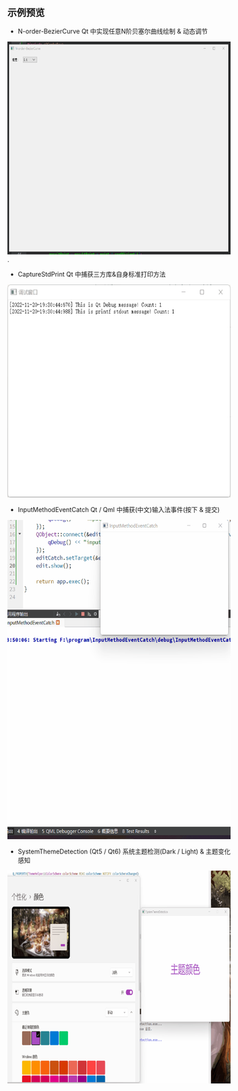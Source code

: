 ## 示例预览

 - N-order-BezierCurve Qt 中实现任意N阶贝塞尔曲线绘制 & 动态调节

<div align=center><img src="BezierCurve.gif" width="600" height="480" /></div>.

 - CaptureStdPrint Qt 中捕获三方库&自身标准打印方法

<div align=center><img src="CaptureStdPrint.gif" width="600" height="480" /></div>

 - InputMethodEventCatch Qt / Qml 中捕获(中文)输入法事件(按下 & 提交)

<div align=center><img src="InputMethodEventCatch.gif" width="600" height="720" /></div>

 - SystemThemeDetection (Qt5 / Qt6) 系统主题检测(Dark / Light) & 主题变化感知

<div align=center><img src="SystemThemeDetection.gif" width="840" height="480" /></div>